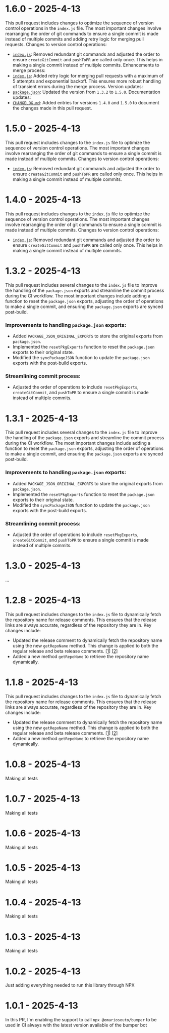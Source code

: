 # 1.6.0 - 2025-4-13

This pull request includes changes to optimize the sequence of version control operations in the `index.js` file. The most important changes involve rearranging the order of git commands to ensure a single commit is made instead of multiple commits and adding retry logic for merging pull requests.
Changes to version control operations:
* [`index.js`](diffhunk://#diff-e727e4bdf3657fd1d798edcd6b099d6e092f8573cba266154583a746bba0f346L68-R74): Removed redundant git commands and adjusted the order to ensure `createGitCommit` and `pushToPR` are called only once. This helps in making a single commit instead of multiple commits.
Enhancements to merge process:
* [`index.js`](diffhunk://#diff-e727e4bdf3657fd1d798edcd6b099d6e092f8573cba266154583a746bba0f346R161-R193): Added retry logic for merging pull requests with a maximum of 5 attempts and exponential backoff. This ensures more robust handling of transient errors during the merge process.
Version updates:
* [`package.json`](diffhunk://#diff-7ae45ad102eab3b6d7e7896acd08c427a9b25b346470d7bc6507b6481575d519L3-R3): Updated the version from `1.3.2` to `1.5.0`.
Documentation updates:
* [`CHANGELOG.md`](diffhunk://#diff-06572a96a58dc510037d5efa622f9bec8519bc1beab13c9f251e97e657a9d4edR1-R14): Added entries for versions `1.4.0` and `1.5.0` to document the changes made in this pull request.


# 1.5.0 - 2025-4-13

This pull request includes changes to the `index.js` file to optimize the sequence of version control operations. The most important changes involve rearranging the order of git commands to ensure a single commit is made instead of multiple commits.
Changes to version control operations:
* [`index.js`](diffhunk://#diff-e727e4bdf3657fd1d798edcd6b099d6e092f8573cba266154583a746bba0f346L68-R74): Removed redundant git commands and adjusted the order to ensure `createGitCommit` and `pushToPR` are called only once. This helps in making a single commit instead of multiple commits.


# 1.4.0 - 2025-4-13

This pull request includes changes to the `index.js` file to optimize the sequence of version control operations. The most important changes involve rearranging the order of git commands to ensure a single commit is made instead of multiple commits.
Changes to version control operations:
* [`index.js`](diffhunk://#diff-e727e4bdf3657fd1d798edcd6b099d6e092f8573cba266154583a746bba0f346L68-R74): Removed redundant git commands and adjusted the order to ensure `createGitCommit` and `pushToPR` are called only once. This helps in making a single commit instead of multiple commits.


# 1.3.2 - 2025-4-13

This pull request includes several changes to the `index.js` file to improve the handling of the `package.json` exports and streamline the commit process during the CI workflow. The most important changes include adding a function to reset the `package.json` exports, adjusting the order of operations to make a single commit, and ensuring the `package.json` exports are synced post-build.
### Improvements to handling `package.json` exports:
* Added `PACKAGE_JSON_ORIGINAL_EXPORTS` to store the original exports from `package.json`.
* Implemented the `resetPkgExports` function to reset the `package.json` exports to their original state.
* Modified the `syncPackageJSON` function to update the `package.json` exports with the post-build exports.
### Streamlining commit process:
* Adjusted the order of operations to include `resetPkgExports`, `createGitCommit`, and `pushToPR` to ensure a single commit is made instead of multiple commits.


# 1.3.1 - 2025-4-13

This pull request includes several changes to the `index.js` file to improve the handling of the `package.json` exports and streamline the commit process during the CI workflow. The most important changes include adding a function to reset the `package.json` exports, adjusting the order of operations to make a single commit, and ensuring the `package.json` exports are synced post-build.
### Improvements to handling `package.json` exports:
* Added `PACKAGE_JSON_ORIGINAL_EXPORTS` to store the original exports from `package.json`.
* Implemented the `resetPkgExports` function to reset the `package.json` exports to their original state.
* Modified the `syncPackageJSON` function to update the `package.json` exports with the post-build exports.
### Streamlining commit process:
* Adjusted the order of operations to include `resetPkgExports`, `createGitCommit`, and `pushToPR` to ensure a single commit is made instead of multiple commits.


# 1.3.0 - 2025-4-13

...


# 1.2.8 - 2025-4-13

This pull request includes changes to the `index.js` file to dynamically fetch the repository name for release comments. This ensures that the release links are always accurate, regardless of the repository they are in.
Key changes include:
* Updated the release comment to dynamically fetch the repository name using the new `getRepoName` method. This change is applied to both the regular release and beta release comments. [[1]](diffhunk://#diff-e727e4bdf3657fd1d798edcd6b099d6e092f8573cba266154583a746bba0f346L77-R77) [[2]](diffhunk://#diff-e727e4bdf3657fd1d798edcd6b099d6e092f8573cba266154583a746bba0f346L106-R106)
* Added a new method `getRepoName` to retrieve the repository name dynamically.


# 1.1.8 - 2025-4-13

This pull request includes changes to the `index.js` file to dynamically fetch the repository name for release comments. This ensures that the release links are always accurate, regardless of the repository they are in.
Key changes include:
* Updated the release comment to dynamically fetch the repository name using the new `getRepoName` method. This change is applied to both the regular release and beta release comments. [[1]](diffhunk://#diff-e727e4bdf3657fd1d798edcd6b099d6e092f8573cba266154583a746bba0f346L77-R77) [[2]](diffhunk://#diff-e727e4bdf3657fd1d798edcd6b099d6e092f8573cba266154583a746bba0f346L106-R106)
* Added a new method `getRepoName` to retrieve the repository name dynamically.


# 1.0.8 - 2025-4-13

Making all tests


# 1.0.7 - 2025-4-13

Making all tests


# 1.0.6 - 2025-4-13

Making all tests


# 1.0.5 - 2025-4-13

Making all tests


# 1.0.4 - 2025-4-13

Making all tests


# 1.0.3 - 2025-4-13

Making all tests


# 1.0.2 - 2025-4-13

Just adding everything needed to run this library through NPX


# 1.0.1 - 2025-4-13

In this PR, I'm enabling the support to call `npx @omariosouto/bumper` to be used in CI always with the latest version available of the bumper bot


